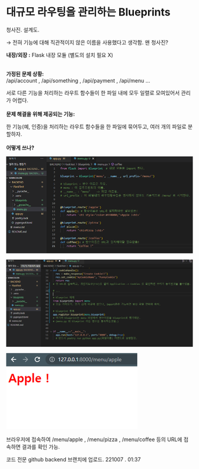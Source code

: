 # 대규모 라우팅을 관리하는 Blueprints

청사진. 설계도.

→ 전혀 기능에 대해 직관적이지 않은 이름을 사용했다고 생각함. 왠 청사진?

**내장/외장 :**    Flask 내장 모듈 (별도의 설치 필요 X)  
<br>  

**가정된 문제 상황:**  
/api/account , /api/something , /api/payment , /api/menu …

서로 다른 기능을 처리하는 라우트 함수들이 한 파일 내에 모두 일렬로 모여있어서 관리가 어렵다.
<br>  
**문제 해결을 위해 제공되는 기능:**

한 기능(예, 인증)을 처리하는 라우트 함수들을 한 파일에 묶어두고, 여러 개의 파일로 분할하자.
<br>  
**어떻게 쓰나?**

![Untitled](./img/1.png)

![Untitled](./img/2.png)

![Untitled](./img/3.png)

브라우저에 접속하여 /menu/apple , /menu/pizza , /menu/coffee 등의 URL에 접속하면 결과를 확인 가능.

코드 전문 github backend 브랜치에 업로드. 221007 . 01:37